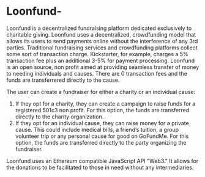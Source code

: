 # Loonfund-
Loonfund is a decentralized fundraising platform dedicated exclusively to charitable giving. Loonfund uses a decentralized, crowdfunding model that allows its users to send payments online without the interference of any 3rd parties. Traditional fundraising services and crowdfunding platforms collect some sort of transaction charge. Kickstarter, for example, charges a 5% transaction fee plus an additional 3-5% for payment processing. Loonfund is an open source, non profit aimed at providing seamless transfer of money to needing individuals and causes. There are 0 transaction fees and the funds are transferrered directly to the cause.

The user can create a fundraiser for either a charity or an individual cause:
1) If they opt for a charity, they can create a campaign to raise funds for a registered 501c3 non profit. For this option, the funds are transferred directly to the charity organization.
2) If they opt for an individual cause, they can raise money for a private cause. This could include medical bills, a friend’s tuition, a group volunteer trip or any personal cause for good on GoFundMe. For this option, the funds are transferred directly to the party organizing the fundraiser.  


Loonfund uses an Ethereum compatible JavaScript API "Web3." It allows for the donations to be facilitated to those in need without any intermediaries. 
